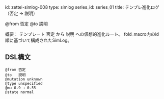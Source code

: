<!--
@zettel_type: simlog_eval
@description: SimLogに基づく進化評価Zettel。@from〜@toでテンプレートの進化とテンション変化を記録。
-->

id: zettel-simlog-008
type: simlog
series_id: series_01
title: テンプレ進化ログ（否定 → 説明）

@from 否定
@to   説明

概要：
テンプレート 否定 から 説明 への仮想的進化ルート。
fold_macro内のid順に基づいて構成されたSimLog。


## DSL構文
```dsl
@from 否定
@to   説明
@mutation unknown
@type unspecified
@mu 0.9 → 0.55
@state normal
```